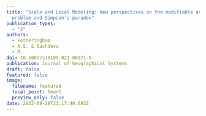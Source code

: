 ```yaml
---
title: "Scale and Local Modeling: New perspectives on the modifiable areal unit
  problem and Simpson’s paradox"
publication_types:
  - "2"
authors:
  - Fotheringham
  - A.S. & Sachdeva
  - M.
doi: 10.1007/s10109-021-00371-5
publication: Journal of Geographical Systems
draft: false
featured: false
image:
  filename: featured
  focal_point: Smart
  preview_only: false
date: 2022-09-29T21:17:40.693Z
---
```


